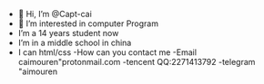 - 👋 Hi, I’m @Capt-cai
- 👀 I’m interested in computer Program
- I’m a 14 years student now
- I’m in a middle school in china
- I can html/css
-How can you contact me
-Email caimouren"protonmail.com
-tencent QQ:2271413792
-telegram "aimouren
<!---
Capt-cai/Capt-cai is a ✨ special ✨ repository because its `README.md` (this file) appears on your GitHub profile.
You can click the Preview link to take a look at your changes.
--->
